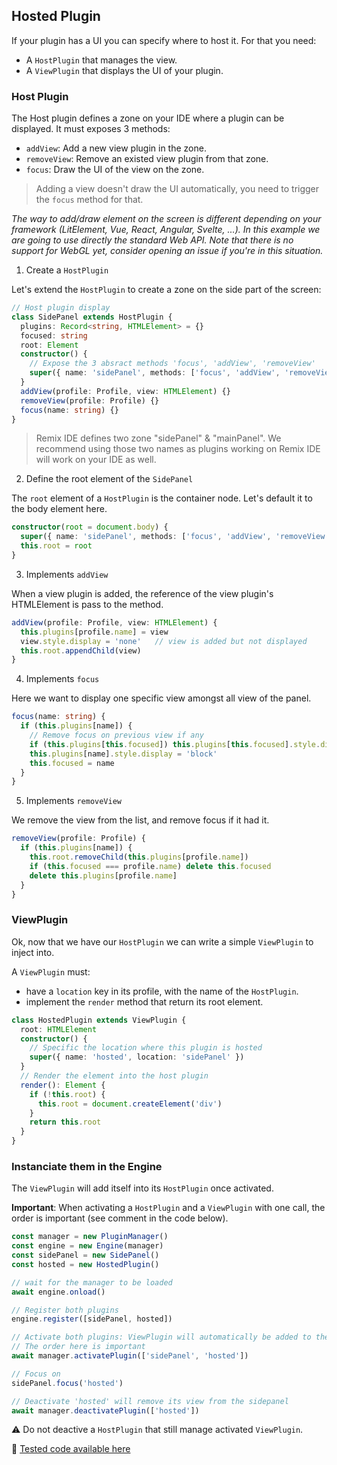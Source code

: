 ## Hosted Plugin

If your plugin has a UI you can specify where to host it. For that you need: 
- A `HostPlugin` that manages the view.
- A `ViewPlugin` that displays the UI of your plugin.

### Host Plugin
The Host plugin defines a zone on your IDE where a plugin can be displayed. It must exposes 3 methods: 
- `addView`: Add a new view plugin in the zone.
- `removeView`: Remove an existed view plugin from that zone.
- `focus`: Draw the UI of the view on the zone.

> Adding a view doesn't draw the UI automatically, you need to trigger the `focus` method for that.

_The way to add/draw element on the screen is different depending on your framework (LitElement, Vue, React, Angular, Svelte, ...). In this example we are going to use directly the standard Web API. Note that there is no support for WebGL yet, consider opening an issue if you're in this situation._

1. Create a `HostPlugin`

Let's extend the `HostPlugin` to create a zone on the side part of the screen:

```typescript
// Host plugin display
class SidePanel extends HostPlugin {
  plugins: Record<string, HTMLElement> = {}
  focused: string
  root: Element
  constructor() {
    // Expose the 3 absract methods 'focus', 'addView', 'removeView'
    super({ name: 'sidePanel', methods: ['focus', 'addView', 'removeView']})
  }
  addView(profile: Profile, view: HTMLElement) {}
  removeView(profile: Profile) {}
  focus(name: string) {}
}
```

> Remix IDE defines two zone "sidePanel" & "mainPanel". We recommend using those two names as plugins working on Remix IDE will work on your IDE as well.

2. Define the root element of the `SidePanel`

The `root` element of a `HostPlugin` is the container node. Let's default it to the body element here.

```typescript
constructor(root = document.body) {
  super({ name: 'sidePanel', methods: ['focus', 'addView', 'removeView']})
  this.root = root
}
```

3. Implements `addView`

When a view plugin is added, the reference of the view plugin's HTMLElement is pass to the method.

```typescript
addView(profile: Profile, view: HTMLElement) {
  this.plugins[profile.name] = view
  view.style.display = 'none'   // view is added but not displayed
  this.root.appendChild(view)
}
```

4. Implements `focus`

Here we want to display one specific view amongst all view of the panel. 

```typescript
focus(name: string) {
  if (this.plugins[name]) {
    // Remove focus on previous view if any
    if (this.plugins[this.focused]) this.plugins[this.focused].style.display = 'none'
    this.plugins[name].style.display = 'block'
    this.focused = name
  }
}
```

5. Implements `removeView`

We remove the view from the list, and remove focus if it had it.

```typescript
removeView(profile: Profile) {
  if (this.plugins[name]) {
    this.root.removeChild(this.plugins[profile.name])
    if (this.focused === profile.name) delete this.focused
    delete this.plugins[profile.name]
  }
}
```

### ViewPlugin

Ok, now that we have our `HostPlugin` we can write a simple `ViewPlugin` to inject into.

A `ViewPlugin` must: 
- have a `location` key in its profile, with the name of the `HostPlugin`.
- implement the `render` method that return its root element.

```typescript
class HostedPlugin extends ViewPlugin {
  root: HTMLElement
  constructor() {
    // Specific the location where this plugin is hosted
    super({ name: 'hosted', location: 'sidePanel' })
  }
  // Render the element into the host plugin
  render(): Element {
    if (!this.root) {
      this.root = document.createElement('div')
    }
    return this.root
  }
}
```

### Instanciate them in the Engine

The `ViewPlugin` will add itself into its `HostPlugin` once activated.

**Important**: When activating a `HostPlugin` and a `ViewPlugin` with one call, the order is important (see comment in the code below).

```typescript
const manager = new PluginManager()
const engine = new Engine(manager)
const sidePanel = new SidePanel()
const hosted = new HostedPlugin()

// wait for the manager to be loaded
await engine.onload()

// Register both plugins
engine.register([sidePanel, hosted])

// Activate both plugins: ViewPlugin will automatically be added to the view
// The order here is important
await manager.activatePlugin(['sidePanel', 'hosted'])

// Focus on 
sidePanel.focus('hosted')

// Deactivate 'hosted' will remove its view from the sidepanel
await manager.deactivatePlugin(['hosted'])
```

⚠️ Do not deactive a `HostPlugin` that still manage activated `ViewPlugin`.

🧪 [Tested code available here](../../examples/engine/tests/3-hosted-plugin.ts)